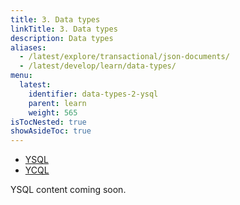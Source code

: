 ```yaml
---
title: 3. Data types
linkTitle: 3. Data types
description: Data types
aliases:
  - /latest/explore/transactional/json-documents/
  - /latest/develop/learn/data-types/
menu:
  latest:
    identifier: data-types-2-ysql
    parent: learn
    weight: 565
isTocNested: true
showAsideToc: true
---
```


<ul class="nav nav-tabs-alt nav-tabs-yb">

  <li >
    <a href="/latest/develop/learn/data-types" class="nav-link active">
      <i class="icon-postgres" aria-hidden="true"></i>
      YSQL
    </a>
  </li>

  <li >
    <a href="/latest/develop/learn/data-types-ycql" class="nav-link">
      <i class="icon-cassandra" aria-hidden="true"></i>
      YCQL
    </a>
  </li>

</ul>

YSQL content coming soon.
